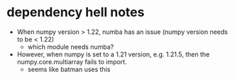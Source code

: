 # dependency hell notes
* When numpy version > 1.22, numba has an issue (numpy version needs to be < 1.22)
    * which module needs numba? 
* However, when numpy is set to a 1.21 version, e.g. 1.21.5, then the numpy.core.multiarray fails to import. 
    * seems like batman uses this